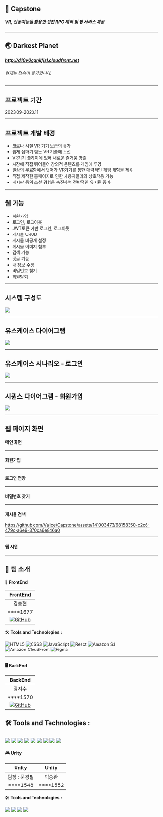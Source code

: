 ## 📝 Capstone 
##### VR, 인공지능을 활용한 던전 RPG 제작 및 웹 서비스 제공

----
## 🌏 Darkest Planet
##### <http://d10v0gqnjifjsl.cloudfront.net>
###### 현재는 접속이 불가합니다.

----
## 프로젝트 기간
2023.09-2023.11

----
## 프로젝트 개발 배경
- 코로나 시절 VR 기기 보급의 증가
- 쉽게 접하기 힘든 VR 기술에 도전
- VR기기 플레이에 있어 새로운 즐거움 창출
- 시장에 직접 뛰어들어 창의적 콘텐츠를 게임에 투영
- 일상의 무료함에서 벗어가 VR기기를 통한 매력적인 게임 체험을 제공
- 직접 제작한 홈페이지로 인한 사용자들과의 상호작용 가능
- 게시판 등의 소셜 경험을 촉진하여 전반적인 유지율 증가

----
## 웹 기능
- 회원가입
- 로그인, 로그아웃
- JWT토큰 기반 로그인, 로그아웃
- 게시물 CRUD
- 게시물 비공개 설정
- 게시물 이미지 첨부
- 검색 기능
- 댓글 기능
- 내 정보 수정
- 비밀번호 찾기
- 회원탈퇴

----
## 시스템 구성도
![](https://github.com/VaIice/Capstone/assets/141003473/a503faa3-b1ab-4e6f-95e6-afa22d4120b2)

----
## 유스케이스 다이어그램
![](https://github.com/VaIice/Capstone/assets/141003473/8b3e13e7-4e16-4f22-ab97-9a6232dd8bdc)

----
## 유스케이스 시나리오 - 로그인
![](https://github.com/VaIice/Capstone/assets/141003473/63dce755-70cb-4d5f-9640-5ac463dbc96c)

----
## 시퀀스 다이어그램 - 회원가입
![](https://github.com/VaIice/Capstone/assets/141003473/f349a370-bca6-4399-bca5-1f6c5dadd815)

----
## 웹 페이지 화면
#### 메인 화면
---
#### 회원가입
---
#### 로그인 연장
---
#### 비밀번호 찾기
---
#### 게시물 검색

https://github.com/VaIice/Capstone/assets/141003473/68158350-c2c6-479c-a6e9-370ca6e846a0


---
#### 웹 시연

----
## 👥 팀 소개

#### 🎨 FrontEnd
|   FrontEnd |
| :------------: |
| 김승현|
|  ****1677 |
| [![GitHub](https://img.shields.io/badge/-GitHub-black?style=flat-square&logo=github)](https://github.com/VaIice) |

🛠️ **Tools and Technologies :** <br><br>
![HTML5](https://img.shields.io/badge/HTML5-%23E34F26.svg?&style=for-the-badge&logo=html5&logoColor=white)
![CSS3](https://img.shields.io/badge/-CSS3-1572B6?logo=css3&logoColor=white&style=for-the-badge)
![JavaScript](https://img.shields.io/badge/JavaScript-%23F7DF1E.svg?&style=for-the-badge&logo=javascript&logoColor=black)
![React](https://img.shields.io/badge/React-%2361DAFB.svg?&style=for-the-badge&logo=react&logoColor=white)
![Amazon S3](https://img.shields.io/badge/Amazon_S3-%23D9313D.svg?&style=for-the-badge&logo=amazon-aws&logoColor=white)
![Amazon CloudFront](https://img.shields.io/badge/Amazon_CloudFront-%23FF9900.svg?&style=for-the-badge&logo=amazon-aws&logoColor=black)
![Figma](https://img.shields.io/badge/-Figma-F24E1E?logo=Figma&logoColor=white&style=for-the-badge)

---
#### 🖥 BackEnd
|   BackEnd |
| :------------: |
| 김지수|
|  ****1570 |
| [![GitHub](https://img.shields.io/badge/-GitHub-black?style=flat-square&logo=github)](https://github.com/VaIice) |

🛠️ **Tools and Technologies :** <br><br>
<img src="https://img.shields.io/badge/springboot-6DB33F?style=for-the-badge&logo=mysql&logoColor=white"> 
<img src="https://img.shields.io/badge/JAVA-007396?style=for-the-badge&logo=java&logoColor=white"> 
<img src="https://img.shields.io/badge/mysql-4479A1?style=for-the-badge&logo=mysql&logoColor=white"> 
<img src="https://img.shields.io/badge/mariaDB-003545?style=for-the-badge&logo=mariaDB&logoColor=white">
<img src="https://img.shields.io/badge/aws-232F3E?style=for-the-badge&logo=aws&logoColor=white">
<img src="https://img.shields.io/badge/amazonrds-527FFF?style=for-the-badge&logo=amazonrds&logoColor=white">
<img src="https://img.shields.io/badge/amazons3-569A31?style=for-the-badge&logo=amazons3&logoColor=white">
<img src="https://img.shields.io/badge/githubactions-2088FF?style=for-the-badge&logo=githubactions&logoColor=white">
<img src="https://img.shields.io/badge/postman-FF6C37?style=for-the-badge&logo=postman&logoColor=white">
---

#### 🎮 Unity
| Unity |  Unity  |
| :------------: | :------------: |
| 팀장 : 문경필 | 박승완 |
|      ****1548    |  ****1552 |

🛠️ **Tools and Technologies :** <br><br>
<img src="https://img.shields.io/badge/Unity-000000?style=for-the-badge&logo=unity&logoColor=white">
<img src="https://img.shields.io/badge/Oculus-1C1E22?style=for-the-badge&logo=oculus&logoColor=white">
<img src="https://img.shields.io/badge/Android-3DDC84?style=for-the-badge&logo=android&logoColor=white">
<img src="https://img.shields.io/badge/C%23-239120?style=for-the-badge&logo=c-sharp&logoColor=white">

